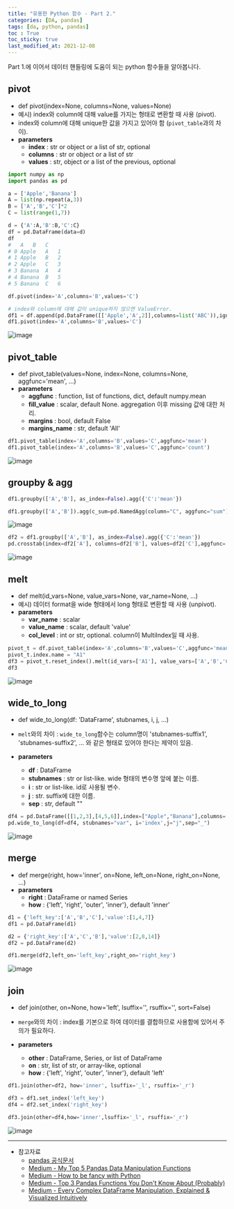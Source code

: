 ```yaml
---
title: "유용한 Python 함수 - Part 2."
categories: [DA, pandas]
tags: [da, python, pandas]
toc : True
toc_sticky: true
last_modified_at: 2021-12-08
---
```


Part 1.에 이어서 데이터 핸들링에 도움이 되는 python 함수들을 알아봅니다.


## pivot
- def pivot(index=None, columns=None, values=None)
- 예시) index와 column에 대해 value를 가지는 형태로 변환할 때 사용 (pivot). 
- index와 column에 대해 unique한 값을 가지고 있어야 함 (`pivot_table`과의 차이).
- **parameters**
    - **index** : str or object or a list of str, optional
    - **columns** : str or object or a list of str
    - **values** : str, object or a list of the previous, optional

```py
import numpy as np
import pandas as pd

a = ['Apple','Banana']
A = list(np.repeat(a,3))
B = ['A','B','C']*2
C = list(range(1,7))

d = {'A':A,'B':B,'C':C}
df = pd.DataFrame(data=d)
df
# 	A	B	C
# 0	Apple	A	1
# 1	Apple	B	2
# 2	Apple	C	3
# 3	Banana	A	4
# 4	Banana	B	5
# 5	Banana	C	6

df.pivot(index='A',columns='B',values='C')

# index와 column에 대해 값이 unique하지 않으면 ValueError.
df1 = df.append(pd.DataFrame([['Apple','A',2]],columns=list('ABC')),ignore_index=True)
df1.pivot(index='A',columns='B',values='C')
```
![image](/assets/img/pivot_output1.png)


## pivot_table
- def pivot_table(values=None, index=None, columns=None, aggfunc='mean', ...)
- **parameters**
    - **aggfunc** : function, list of functions, dict, default numpy.mean
    - **fill_value** : scalar, default None. aggregation 이후 missing 값에 대한 처리.
    - **margins** : bool, default False
    - **margins_name** : str, default 'All'

```py
df1.pivot_table(index='A',columns='B',values='C',aggfunc='mean')
df1.pivot_table(index='A',columns='B',values='C',aggfunc='count')
```
![image](/assets/img/pivot_table_output1.png)


## groupby & agg

```py
df1.groupby(['A','B'], as_index=False).agg({'C':'mean'})

df1.groupby(['A','B']).agg(c_sum=pd.NamedAgg(column="C", aggfunc="sum"))
```
![image](/assets/img/groupby_output1.png)
 

```py
df2 = df1.groupby(['A','B'], as_index=False).agg({'C':'mean'})
pd.crosstab(index=df2['A'], columns=df2['B'], values=df2['C'],aggfunc='sum')
```
![image](/assets/img/groupby_output3.png)


## melt
- def melt(id_vars=None, value_vars=None, var_name=None, ...)
- 예시) 데이터 format을 wide 형태에서 long 형태로 변환할 때 사용 (unpivot).
- **parameters**
    - **var_name** : scalar
    - **value_name** : scalar, default 'value'
    - **col_level** : int or str, optional. column이 MultiIndex일 때 사용.
     
```py
pivot_t = df.pivot_table(index='A',columns='B',values='C',aggfunc='mean')
pivot_t.index.name = "A1"
df3 = pivot_t.reset_index().melt(id_vars=['A1'], value_vars=['A','B','C'], value_name='C1').sort_values('A1')
df3
```
![image](/assets/img/melt_output3.png)

## wide_to_long
- def wide_to_long(df: 'DataFrame', stubnames, i, j, ...)
- `melt`와의 차이 : `wide_to_long`함수는 column명이 'stubnames-suffix1', 'stubnames-suffix2', ... 와 같은 형태로 있어야 한다는 제약이 있음.

- **parameters**
    - **df** : DataFrame
    - **stubnames** : str or list-like. wide 형태의 변수명 앞에 붙는 이름.
    - **i** : str or list-like. id로 사용될 변수.
    - **j** : str. suffix에 대한 이름.
    - **sep** : str, default ""

```py
df4 = pd.DataFrame([[1,2,3],[4,5,6]],index=["Apple","Banana"],columns=["var_1","var_2","var_3"]).reset_index()
pd.wide_to_long(df=df4, stubnames="var", i='index',j="j",sep="_")
```
![image](/assets/img/wide_to_long_output1.png)


## merge 
- def merge(right, how='inner', on=None, left_on=None, right_on=None, ...)
- **parameters**
  - **right** : DataFrame or named Series
  - **how** : {'left', 'right', 'outer', 'inner'}, default 'inner'
 
```py
d1 = {'left_key':['A','B','C'],'value':[1,4,7]}
df1 = pd.DataFrame(d1)

d2 = {'right_key':['A','C','B'],'value':[2,8,14]}
df2 = pd.DataFrame(d2)

df1.merge(df2,left_on='left_key',right_on='right_key')
```
![image](/assets/img/merge_output2.png)


## join
- def join(other, on=None, how='left', lsuffix='', rsuffix='', sort=False)
- `merge`와의 차이 : index를 기본으로 하여 데이터를 결합하므로 사용함에 있어서 주의가 필요하다.
- **parameters**

  - **other** : DataFrame, Series, or list of DataFrame
  - **on** : str, list of str, or array-like, optional
  - **how** : {'left', 'right', 'outer', 'inner'}, default 'left'


```py
df1.join(other=df2, how='inner', lsuffix='_l', rsuffix='_r')

df3 = df1.set_index('left_key')
df4 = df2.set_index('right_key')

df3.join(other=df4,how='inner',lsuffix='_l', rsuffix='_r')
```
![image](/assets/img/join_output1.png)

---   

* 참고자료
  - [pandas 공식문서](https://pandas.pydata.org/docs/index.html)
  - [Medium - My Top 5 Pandas Data Manipulation Functions](https://towardsdatascience.com/my-top-5-pandas-data-manipulation-function-680e346809c7)
  - [Medium - How to be fancy with Python](https://towardsdatascience.com/how-to-be-fancy-with-python-8e4c53f47789)
  - [Medium - Top 3 Pandas Functions You Don't Know About (Probably)](https://towardsdatascience.com/top-3-pandas-functions-you-dont-know-about-probably-5ae9e1c964c8)
  - [Medium - Every Complex DataFrame Manipulation, Explained & Visualized Intuitively](https://medium.com/analytics-vidhya/every-dataframe-manipulation-explained-visualized-intuitively-dbeea7a5529e)